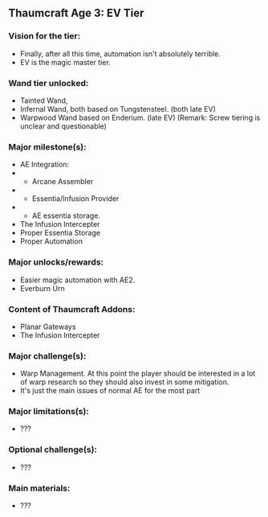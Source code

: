 ## Thaumcraft Age 3: EV Tier


### Vision for the tier:
- Finally, after all this time, automation isn't absolutely terrible.
- EV is the magic master tier.

### Wand tier unlocked:
- Tainted Wand, 
- Infernal Wand, both based on Tungstensteel. (both late EV)
- Warpwood Wand based on Enderium. (late EV) (Remark: Screw tiering is unclear and questionable)

### Major milestone(s):
- AE Integration: 
- - Arcane Assembler
- - Essentia/Infusion Provider
- - AE essentia storage.
- The Infusion Intercepter
- Proper Essentia Storage
- Proper Automation

### Major unlocks/rewards:
- Easier magic automation with AE2.
- Everburn Urn

### Content of Thaumcraft Addons:
- Planar Gateways
- The Infusion Intercepter

### Major challenge(s):
- Warp Management. At this point the player should be interested in a lot of warp research so they should also invest in some mitigation.
- It's just the main issues of normal AE for the most part

### Major limitations(s):
- ???

### Optional challenge(s):
- ???

### Main materials:
- ???

